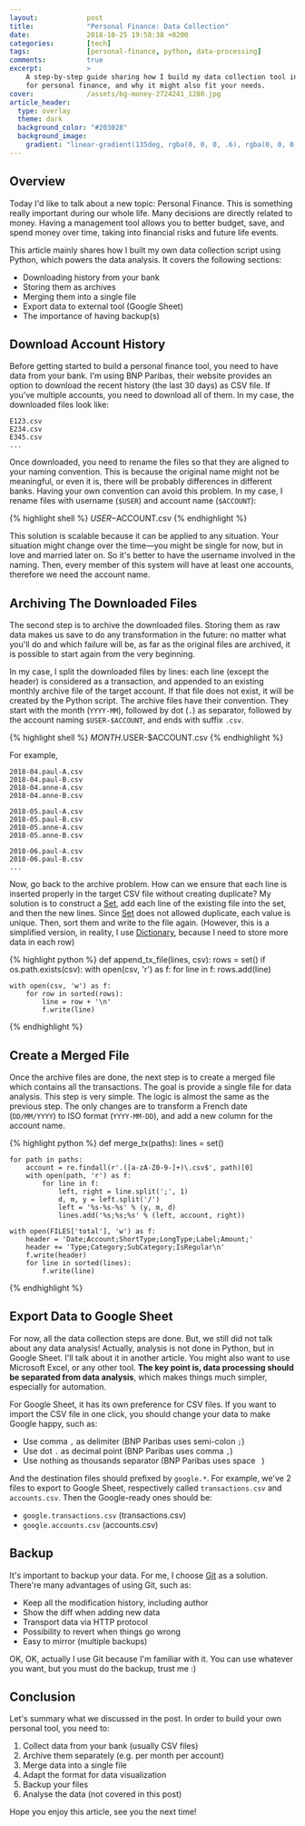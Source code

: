 ```yaml
---
layout:            post
title:             "Personal Finance: Data Collection"
date:              2018-10-25 19:58:38 +0200
categories:        [tech]
tags:              [personal-finance, python, data-processing]
comments:          true
excerpt:           >
    A step-by-step guide sharing how I build my data collection tool in Python
    for personal finance, and why it might also fit your needs.
cover:             /assets/bg-money-2724241_1280.jpg
article_header:
  type: overlay
  theme: dark
  background_color: "#203028"
  background_image:
    gradient: "linear-gradient(135deg, rgba(0, 0, 0, .6), rgba(0, 0, 0, .4))"
---
```


## Overview

Today I'd like to talk about a new topic: Personal Finance.
This is something really important during our whole life. Many decisions
are directly related to money. Having a management tool allows you to better
budget, save, and spend money over time, taking into financial risks and future
life events.

This article mainly shares how I built my own data collection script using
Python, which powers the data analysis. It covers the following sections:

- Downloading history from your bank 
- Storing them as archives
- Merging them into a single file
- Export data to external tool (Google Sheet)
- The importance of having backup(s)

## Download Account History

Before getting started to build a personal finance tool, you need to have data
from your bank. I'm using BNP Paribas, their website provides an option to
download the recent history (the last 30 days) as CSV file. If you've multiple
accounts, you need to download all of them. In my case, the downloaded
files look like:

```
E123.csv
E234.csv
E345.csv
...
```

Once downloaded, you need to rename the files so that they are aligned to your
naming convention. This is because the original name might not be
meaningful, or even it is, there will be probably differences in different
banks. Having your own convention can avoid this problem. In my case, I rename
files with username (`$USER`) and account name (`$ACCOUNT`):

{% highlight shell %}
$USER-$ACCOUNT.csv
{% endhighlight %}

This solution is scalable because it can be applied to any situation. Your
situation might change over the
time—you might be single for now, but in love and married later on. So it's
better to have the username involved in the naming. Then, every member of this
system will have at least one accounts, therefore we need the account name.

## Archiving The Downloaded Files

The second step is to archive the downloaded files. Storing them as raw data
makes us save to do any transformation in the future: no matter what you'll
do and which failure will be, as far as the original files are archived, it is
possible to start again from the very beginning.

In my case, I split the downloaded files by lines: each line (except the header)
is considered as a transaction, and appended to an existing monthly archive
file of the target account. If that file does not exist, it will be created by
the Python script. The archive files have their convention. They start with the
month (`YYYY-MM`), followed by dot (`.`) as separator, followed by the
account naming `$USER-$ACCOUNT`, and ends with suffix `.csv`.

{% highlight shell %}
$MONTH.$USER-$ACCOUNT.csv
{% endhighlight %}

For example,

```
2018-04.paul-A.csv
2018-04.paul-B.csv
2018-04.anne-A.csv
2018-04.anne-B.csv

2018-05.paul-A.csv
2018-05.paul-B.csv
2018-05.anne-A.csv
2018-05.anne-B.csv

2018-06.paul-A.csv
2018-06.paul-B.csv
...
```

Now, go back to the archive problem. How can we ensure that each line is
inserted properly in the target CSV file without creating duplicate? My solution
is to construct a [Set][set], add each line of the existing file into the set,
and then the new lines. Since [Set][set] does not allowed duplicate,
each value is unique. Then, sort them and write to the file again. (However,
this is a simplified version, in reality, I use [Dictionary][dict], because I need to store
more data in each row)

{% highlight python %}
def append_tx_file(lines, csv):
    rows = set()
    if os.path.exists(csv):
        with open(csv, 'r') as f:
            for line in f:
                rows.add(line)

    with open(csv, 'w') as f:
        for row in sorted(rows):
            line = row + '\n'
            f.write(line)
{% endhighlight %}

## Create a Merged File

Once the archive files are done, the next step is to create a merged file which
contains all the transactions. The goal is provide a single file for data
analysis. This step is very simple. The logic is almost the same as the previous
step. The only changes are to transform a French date (`DD/MM/YYYY`) to ISO
format (`YYYY-MM-DD`), and add a new column for the account name.

{% highlight python %}
def merge_tx(paths):
    lines = set()

    for path in paths:
        account = re.findall(r'.([a-zA-Z0-9-]+)\.csv$', path)[0]
        with open(path, 'r') as f:
            for line in f:
                left, right = line.split(';', 1)
                d, m, y = left.split('/')
                left = '%s-%s-%s' % (y, m, d)
                lines.add('%s;%s;%s' % (left, account, right))

    with open(FILES['total'], 'w') as f:
        header = 'Date;Account;ShortType;LongType;Label;Amount;'
        header += 'Type;Category;SubCategory;IsRegular\n'
        f.write(header)
        for line in sorted(lines):
            f.write(line)
{% endhighlight %}

## Export Data to Google Sheet

For now, all the data collection steps are done. But, we still did not talk about
any data analysis! Actually, analysis is not done in Python, but in
Google Sheet. I'll talk about it in another article. You might also want to use
Microsoft Excel, or any other tool.
**The key point is, data processing should be separated from data analysis**,
which makes things much simpler, especially for automation.

For Google Sheet, it has its own preference for CSV files. If you want to import
the CSV file in one click, you should change your data to make Google happy,
such as:

- Use comma `,` as delimiter (BNP Paribas uses semi-colon `;`)
- Use dot `.` as decimal point (BNP Paribas uses comma `,`)
- Use nothing as thousands separator (BNP Paribas uses space <code>&nbsp;</code>)

And the destination files should prefixed by `google.*`. For example, we've 2
files to export to Google Sheet, respectively called `transactions.csv` and
`accounts.csv`. Then the Google-ready ones should be:

- `google.transactions.csv` (transactions.csv)
- `google.accounts.csv` (accounts.csv)

## Backup

It's important to backup your data. For me, I choose [Git][git] as a solution.
There're many advantages of using Git, such as:

- Keep all the modification history, including author
- Show the diff when adding new data
- Transport data via HTTP protocol
- Possibility to revert when things go wrong
- Easy to mirror (multiple backups)

OK, OK, actually I use Git because I'm familiar with it. You can use whatever
you want, but you must do the backup, trust me :)

## Conclusion

Let's summary what we discussed in the post. In order to build your own personal
tool, you need to:

1. Collect data from your bank (usually CSV files)
2. Archive them separately (e.g. per month per account)
3. Merge data into a single file
4. Adapt the format for data visualization
5. Backup your files
6. Analyse the data (not covered in this post)

Hope you enjoy this article, see you the next time!

[git]: https://git-scm.com/
[dict]: https://docs.python.org/3/tutorial/datastructures.html#dictionaries
[set]: https://docs.python.org/3/tutorial/datastructures.html#sets
